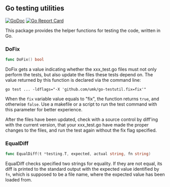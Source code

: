 ## Go testing utilities

[![GoDoc](https://godoc.org/github.com/umk/go-testutil?status.svg)](https://godoc.org/github.com/umk/go-testutil)
[![Go Report Card](https://goreportcard.com/badge/github.com/umk/go-testutil)](https://goreportcard.com/report/github.com/umk/go-testutil)

This package provides the helper functions for testing the code, written in Go.

### DoFix

```go
func DoFix() bool
```

DoFix gets a value indicating whether the xxx_test.go files must not only perform the tests, but also update the files these tests depend on. The value returned by this function is declared via the command line:
```
go test ... -ldflags="-X 'github.com/umk/go-testutil.fix=fix'"
```
When the `fix` variable value equals to "fix", the function returns `true`, and otherwise `false`. Use a makefile or a script to run the test command with this parameter for better experience.

After the files have been updated, check with a source control by diff'ing with the current version, that your xxx_test.go have made the proper changes to the files, and run the test again without the fix flag specified.

### EqualDiff

```go
func EqualDiff(t *testing.T, expected, actual string, fn string)
```

EqualDiff checks specified two strings for equality. If they are not equal, its diff is printed to the standard output with the expected value identified by `fn`, which is supposed to be a file name, where the expected value has been loaded from.
